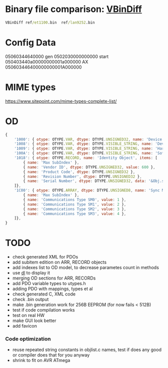 # Binary file comparison: [VBinDiff](https://www.cjmweb.net/vbindiff/VBinDiff-Win32)

```cmd
VBinDiff ref/et1100.bin  ref/lan9252.bin
```

# Config Data

<ConfigData>05060344640000</ConfigData> gen
<ConfigData>0502030000000000</ConfigData> start
<ConfigData>050403440a00000000001a000000</ConfigData> AX
<ConfigData>050603446400000000001A000000</ConfigData>

# MIME types

https://www.sitepoint.com/mime-types-complete-list/

# OD 

```js
{
    '1000': { otype: OTYPE.VAR, dtype: DTYPE.UNSIGNED32, name: 'Device Type', value: 0x1389 },
    '1008': { otype: OTYPE.VAR, dtype: DTYPE.VISIBLE_STRING, name: 'Device Name', data: '' },
    '1009': { otype: OTYPE.VAR, dtype: DTYPE.VISIBLE_STRING, name: 'Hardware Version', data: '' },
    '100A': { otype: OTYPE.VAR, dtype: DTYPE.VISIBLE_STRING, name: 'Software Version', data: '' },
    '1018': { otype: OTYPE.RECORD, name: 'Identity Object', items: [
        { name: 'Max SubIndex' },
        { name: 'Vendor ID', dtype: DTYPE.UNSIGNED32, value: 600 },
        { name: 'Product Code', dtype: DTYPE.UNSIGNED32 },
        { name: 'Revision Number', dtype: DTYPE.UNSIGNED32 },
        { name: 'Serial Number', dtype: DTYPE.UNSIGNED32, data: '&Obj.serial' },
    ]},
    '1C00': { otype: OTYPE.ARRAY, dtype: DTYPE.UNSIGNED8, name: 'Sync Manager Communication Type', items: [
        { name: 'Max SubIndex' },
        { name: 'Communications Type SM0', value: 1 },
        { name: 'Communications Type SM1', value: 2 },
        { name: 'Communications Type SM2', value: 3 },
        { name: 'Communications Type SM3', value: 4 },
    ]},
}   
```


# TODO

- check generated XML for PDOs
- add subitem edition on ARR, RECORD objects
- add indexes list to OD model, to decrease parametes count in methods
- use [dl](https://www.w3schools.com/html/tryit.asp?filename=tryhtml_lists_description) to display it
- merging OD sections for ARR, RECORDs
- add PDO variable types to utypes.h
- adding PDO with mappings, types et al
- check generated C, XML code
- check .bin output
- make .bin generation work for 256B EEPROM (for now fails < 512B)
- test if code compilation works
- test on real HW
- make GUI look better
- add favicon
### Code optimization
- reuse repeated string constants in objlist.c names, test if does any good or compiler does that for you anyway
- shrink to fit on AVR ATmega
